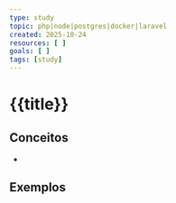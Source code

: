 ```yaml
---
type: study
topic: php|node|postgres|docker|laravel
created: 2025-10-24
resources: [ ]
goals: [ ]
tags: [study]
---
```


# {{title}}

## Conceitos
- 

## Exemplos
